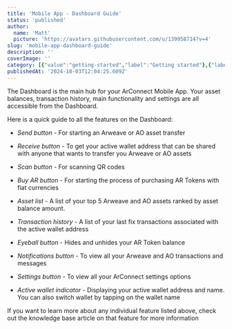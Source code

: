 ```yaml
---
title: 'Mobile App - Dashboard Guide'
status: 'published'
author:
  name: 'Matt'
  picture: 'https://avatars.githubusercontent.com/u/139958714?v=4'
slug: 'mobile-app-dashboard-guide'
description: ''
coverImage: ''
category: [{"value":"getting-started","label":"Getting started"},{"label":"Mobile app","value":"mobile-app"}]
publishedAt: '2024-10-03T12:04:25.609Z'
---
```


The Dashboard is the main hub for your ArConnect Mobile App. Your asset balances, transaction history, main functionality and settings are all accessible from the Dashboard.

Here is a quick guide to all the features on the Dashboard:

- *Send button* \- For starting an Arweave or AO asset transfer

- *Receive button* \- To get your active wallet address that can be shared with anyone that wants to transfer you Arweave or AO assets

- *Scan button* \- For scanning QR codes

- *Buy AR button* \- For starting the process of purchasing AR Tokens with fiat currencies

- *Asset list* \- A list of your top 5 Arweave and AO assets ranked by asset balance amount.

- *Transaction history* \- A list of your last fix transactions associated with the active wallet address

- *Eyeball button* \- Hides and unhides your AR Token balance

- *Notifications button* \- To view all your Arweave and AO transactions and messages

- *Settings button* \- To view all your ArConnect settings options

- *Active wallet indicator* \- Displaying your active wallet address and name. You can also switch wallet by tapping on the wallet name

If you want to learn more about any individual feature listed above, check out the knowledge base article on that feature for more information


